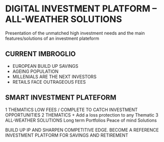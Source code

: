 # DIGITAL INVESTMENT PLATFORM – ALL-WEATHER SOLUTIONS

Presentation of the unmatched high investment needs and the main features/solutions of an investment plateform

## CURRENT IMBROGLIO
* EUROPEAN BUILD UP SAVINGS
* AGEING POPULATION
* MILLENIALS ARE THE NEXT INVESTORS
* RETAILS FACE OUTRAGEOUS FEES

## SMART INVESTMENT PLATEFORM
1 THEMATICS
LOW FEES / COMPLETE TO CATCH INVESTMENT OPPORTUNITIES
2 THEMATICS +
Add a loss protection to any Thematic
3 ALL-WEATHER SOLUTIONS
Long term Portfolios
Peace of mind Solutions

BUILD UP IP AND SHARPEN COMPETITIVE EDGE.
BECOME A REFERENCE INVESTMENT PLATFORM FOR SAVINGS AND RETIREMENT
